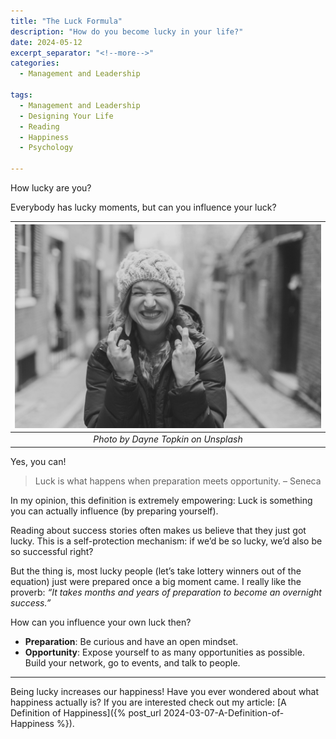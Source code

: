 ```yaml
---
title: "The Luck Formula"
description: "How do you become lucky in your life?"
date: 2024-05-12
excerpt_separator: "<!--more-->"
categories:
  - Management and Leadership

tags:
  - Management and Leadership
  - Designing Your Life
  - Reading
  - Happiness
  - Psychology

---
```


How lucky are you?

Everybody has lucky moments, but can you influence your luck?

| ![image](/assets/images/dayne-topkin-luck-unsplash.jpg) |
|:--:|
| *Photo by Dayne Topkin on Unsplash* |

Yes, you can!

> Luck is what happens when preparation meets opportunity. – Seneca
> 

In my opinion, this definition is extremely empowering: Luck is something you can actually influence (by preparing yourself).

Reading about success stories often makes us believe that they just got lucky. This is a self-protection mechanism: if we’d be so lucky, we’d also be so successful right?

But the thing is, most lucky people (let’s take lottery winners out of the equation) just were prepared once a big moment came. I really like the proverb: *“It takes months and years of preparation to become an overnight success.”*

How can you influence your own luck then?

- **Preparation**: Be curious and have an open mindset.
- **Opportunity**: Expose yourself to as many opportunities as possible. Build your network, go to events, and talk to people.

---
Being lucky increases our happiness! Have you ever wondered about what happiness actually is? If you are interested check out my article: [A Definition of Happiness]({% post_url 2024-03-07-A-Definition-of-Happiness %}).